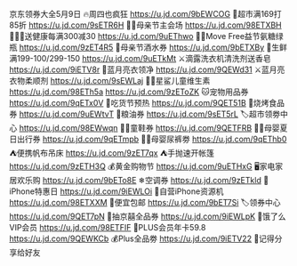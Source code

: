 京东领券大全5月9日
🔥周四也疯狂
https://u.jd.com/9bEWCOG
🛒超市满169打85折
https://u.jd.com/9sETR6H
👵🏻母亲节主会场
https://u.jd.com/98ETXBH 
🏃🏻‍♀送健康每满300减30
https://u.jd.com/9uEThwo
🦵🏻Move Free益节氨糖绿瓶
https://u.jd.com/9zET4R5
🥃母亲节酒水券
https://u.jd.com/9bETXBy 
🍒生鲜满199-100/299-150
https://u.jd.com/9uETkMt
⚔滴露洗衣机清洗剂送香皂
https://u.jd.com/9iETV8r
🌛蓝月亮衣领净
https://u.jd.com/9QEWd31
⚔蓝月亮衣物柔顺剂
https://u.jd.com/9sEWLaj
👶🏻星鲨儿童维生素
https://u.jd.com/98ETh5a
https://u.jd.com/9zEToZK
🐱宠物用品券
https://u.jd.com/9qETx0V
🍩吃货节预热
https://u.jd.com/9QET51B 
🥩烧烤食品券
https://u.jd.com/9uEWtvT
🍚粮油券
https://u.jd.com/9sET5rL
🏷超市领劵中心
https://u.jd.com/98EWwqn
👶🏻童鞋券
https://u.jd.com/9QETFRB
👶🏻母婴夏日出行券
https://u.jd.com/9qETmpb
👶🏻母婴尿裤劵
https://u.jd.com/9qEThb0
⛺便携帆布吊床
https://u.jd.com/9zET7qx
⛺手抛速开帐篷
https://u.jd.com/9zETH3Q
💰黄金购物节
https://u.jd.com/9uETHxG
🖥家电家居欢乐购
https://u.jd.com/9bETo8E
❄空调券
https://u.jd.com/9zETkld
📱iPhone特惠日
https://u.jd.com/9iEWLOi 
📱自营iPhone资源机
https://u.jd.com/98ETXXM
🚚便宜包邮
https://u.jd.com/9bET7Si
🏷领券中心
https://u.jd.com/9QET7pN
🎲抽京囍全品券
https://u.jd.com/9iEWLpK
🛵饿了么VIP会员
https://u.jd.com/98ETFIF
👑PLUS会员年卡59.8
https://u.jd.com/9QEWKCb
💰Plus全品劵
https://u.jd.com/9iETV22
🤩记得分享给好友